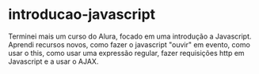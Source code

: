 # introducao-javascript

Terminei mais um curso do Alura, focado em uma introdução a Javascript.
Aprendi recursos novos, como fazer o javascript "ouvir" em evento, como usar o this, como usar uma expressão regular, fazer requisições http em Javascript e a usar o AJAX.

